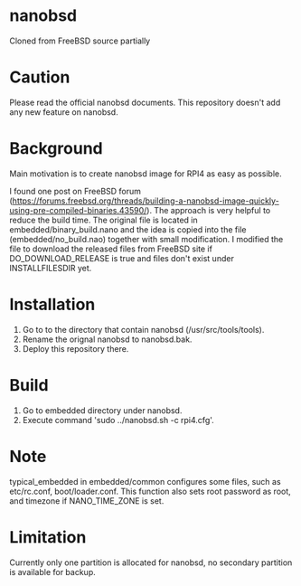 # nanobsd
Cloned from FreeBSD source partially 

# Caution
Please read the official nanobsd documents. This repository doesn't add any new feature on nanobsd.

# Background
Main motivation is to create nanobsd image for RPI4 as easy as possible.

I found one post on FreeBSD forum (https://forums.freebsd.org/threads/building-a-nanobsd-image-quickly-using-pre-compiled-binaries.43590/). The approach is very helpful to reduce the build time. The original file is located in embedded/binary_build.nano and the idea is copied into the file (embedded/no_build.nao) together with small modification. I modified the file to download the released files from FreeBSD site if DO_DOWNLOAD_RELEASE is true and files don't exist under INSTALLFILESDIR yet.

# Installation
1. Go to to the directory that contain nanobsd (/usr/src/tools/tools).
2. Rename the orignal nanobsd to nanobsd.bak.
3. Deploy this repository there.

# Build
1. Go to embedded directory under nanobsd.
2. Execute command 'sudo ../nanobsd.sh -c rpi4.cfg'.

# Note
typical_embedded in embedded/common configures some files, such as etc/rc.conf, boot/loader.conf. This function also sets root password as root, and timezone if NANO_TIME_ZONE is set.

# Limitation
Currently only one partition is allocated for nanobsd, no secondary partition is available for backup.

